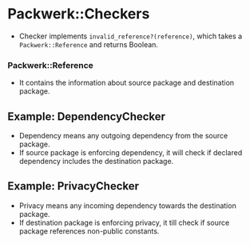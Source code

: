 # Packwerk::Checkers

- Checker implements `invalid_reference?(reference)`, which takes a `Packwerk::Reference` and returns Boolean.

### Packwerk::Reference

- It contains the information about source package and destination package.


## Example: DependencyChecker

- Dependency means any outgoing dependency from the source package.
- If source package is enforcing dependency, it will check if declared dependency includes the destination package.


## Example: PrivacyChecker

- Privacy means any incoming dependency towards the destination package.
- If destination package is enforcing privacy, it till check if source package references non-public constants.
